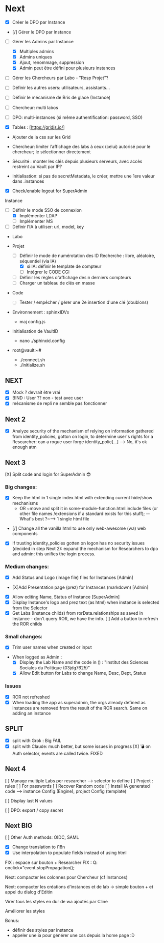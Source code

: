 # Next

- [X] Créer le DPO par Instance
- [/] Gérer le DPO par Instance
- [ ] Gérer les Admins par Instance
    - [X] Multiples admins
    - [X] Admins uniques
    - [X] Ajout, renommage, suppression
    - [X] Admin peut être défini pour plusieurs instances
- [ ] Gérer les Chercheurs par Labo - "Resp Projet"?
- [ ] Définir les autres users: utilisateurs, assistants...
- [ ] Définir le mécanisme de Bris de glace (Instance)
- [ ] Chercheur: multi labos
- [ ] DPO: multi-instances (si même authentification: password, SSO)

- [X] Tables : [https://gridjs.io/]

- Ajouter de la css sur les Grid

- Chercheur: limiter l'affichage des labs à ceux (celui) autorisé pour le chercheur; le sélectionner directement

- Sécurité : monter les clés depuis plusieurs serveurs, avec accès restreint au Vault par IP?

- Initialisation: si pas de secretMetadata, le créer, mettre une 1ere valeur dans .instances

- [X] Check/enable logout for SuperAdmin

Instance
- [ ] Définir le mode SSO de connexion
  - [X] Implémenter LDAP
  - [ ] Implémenter MS

- [ ] Définir l'IA à utiliser: url, model, key

- Labo

- Projet
  - [ ] Définir le mode de numérotation des ID Recherche : libre, aléatoire, séquentiel (via IA)
    - [x] si IA: définir le template de compteur
    - [ ] Intégrer le CODE CGI
  - [ ] Définir les règles d'affichage des n derniers compteurs
  - [ ] Charger un tableau de clés en masse

- Code
  - [ ] Tester / empêcher / gérer une 2e insertion d'une clé (doublons)

- Environnement : sphinxIDVx
  - maj config.js

- Initialisation de VaultID
  - nano ./sphinxid.config

- root@vault:~# 
  - ./connect.sh
  - ./initialize.sh

## NEXT
- [X] Mock ? devrait être vrai
- [X] BIND : User ?? non - test avec user
- [X] mécanisme de repli ne semble pas fonctionner

## Next 2

- [X] Analyze security of the mechanism of relying on information gathered from identity_policies, gotton on login, to determine user's rights for a Researcher: can a rogue user forge identity_polic[...] --> No, it's ok enough atm

## Next 3
[X] Split code and login for SuperAdmin 😎

### Big changes:
- [X] Keep the html in 1 single index.html with extending current hide/show mechanisms
  - OR ~move and split it in some-module-function.html.include files (or other file names /extensions if a standard exists for this stuff); 
    -- What's best ?~--> 1 single html file
- [/] Change all the vanilla html to use only web-awesome (wa) web components
- [X] If trusting  identity_policies gotten on logon has no security issues (decided in step Next 2): expand the mechanism for Researchers to dpo and admin; this unifies the login process.

### Medium changes:
- [X] Add Status and Logo (image file) files for Instances [Admin]
- [X]Add Presentation page (prez) for Instances (markdown) [Admin]
- [X] Allow editing Name, Status of Instance [SuperAdmin]
- [X] Display Instance's logo and prez text (as html) when instance is selected from the Selector
- [X] Get Labs (Instance childs) from rorData.relationships as saved in Instance - don't query ROR, we have the info.
[ ] Add a button to refresh the ROR childs

### Small changes:
- [x] Trim user names when created or input
- When logged as Admin : 
  - [x] Display the Lab Name and the code in () : "Institut des Sciences Sociales du Politique (03jdg7625)"
  - [x] Allow Edit button for Labs to change Name, Desc, Dept, Status

### Issues
- [X] ROR not refreshed
- [X] When loading the app as superadmin, the orgs already defined as instances are removed from the result of the ROR search. Same on adding an instance

## SPLIT
- [X] split with Grok : Big FAIL
- [X] split with Claude: much better, but some issues in progress
    [X] 💣 on Auth selector, events are called twice. FIXED

## Next 4
[ ] Manage multiple Labs per researcher --> selector to define
[ ] Project : rules 
   [ ] For passwords
   [ ] Recover Random code
   [ ] Install IA generated code --> instance Config (Engine), project Config (template)

   [ ] Display last N values

[ ] DPO: export / copy secret

## Next BIG
[ ] Other Auth methods: OIDC, SAML

- [X] Change translation to i18n
- [X] Use interpolation to populate fields instead of using html

FIX : espace sur bouton + Researcher
FIX : 
Q:  onclick="event.stopPropagation(); 

Next: compacter les colonnes pour Chercheur (cf Instances)

Next: compacter les créations d'instances et de lab -> simple bouton + et appel du dialog d'Editin

Virer tous les styles en dur de wa ajoutés par Cline

Améliorer les styles

Bonus:
- définir des styles par instance
- appeler une ia pour générer une css depuis la home page :D